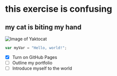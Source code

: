 # this exercise is confusing

## my cat is biting my hand
![Image of Yaktocat](https://octodex.github.com/images/yaktocat.png)


```javascript
var myVar = "Hello, world!";
```
- [x] Turn on GitHub Pages
- [ ] Outline my portfolio
- [ ] Introduce myself to the world
